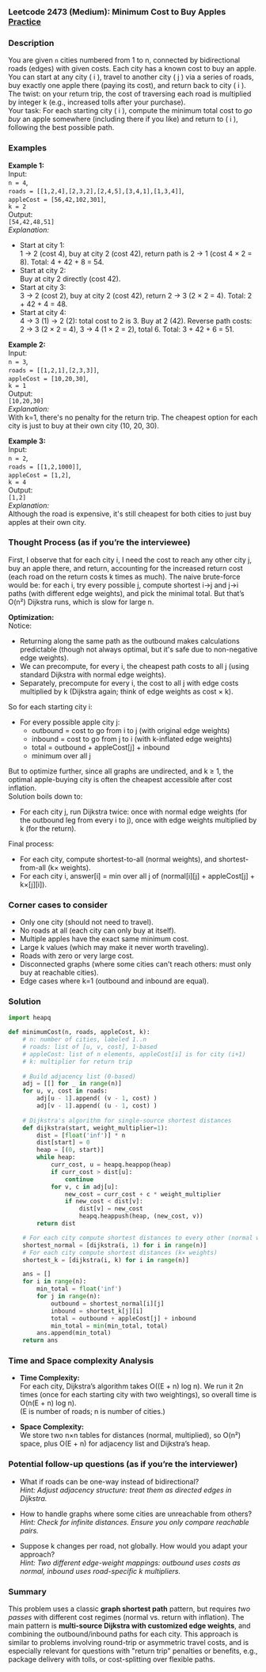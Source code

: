 ### Leetcode 2473 (Medium): Minimum Cost to Buy Apples [Practice](https://leetcode.com/problems/minimum-cost-to-buy-apples)

### Description  
You are given `n` cities numbered from 1 to n, connected by bidirectional roads (edges) with given costs. Each city has a known cost to buy an apple. You can start at any city \( i \), travel to another city \( j \) via a series of roads, buy exactly one apple there (paying its cost), and return back to city \( i \).  
The twist: on your return trip, the cost of traversing each road is multiplied by integer k (e.g., increased tolls after your purchase).  
Your task: For each starting city \( i \), compute the minimum total cost to *go buy* an apple somewhere (including there if you like) and return to \( i \), following the best possible path.

### Examples  

**Example 1:**  
Input:  
`n = 4`,  
`roads = [[1,2,4],[2,3,2],[2,4,5],[3,4,1],[1,3,4]]`,  
`appleCost = [56,42,102,301]`,  
`k = 2`  
Output:  
`[54,42,48,51]`  
*Explanation:*
- Start at city 1:  
  1 → 2 (cost 4), buy at city 2 (cost 42), return path is 2 → 1 (cost 4 × 2 = 8). Total: 4 + 42 + 8 = 54.
- Start at city 2:  
  Buy at city 2 directly (cost 42).
- Start at city 3:  
  3 → 2 (cost 2), buy at city 2 (cost 42), return 2 → 3 (2 × 2 = 4). Total: 2 + 42 + 4 = 48.
- Start at city 4:  
  4 → 3 (1) → 2 (2): total cost to 2 is 3. Buy at 2 (42). Reverse path costs: 2 → 3 (2 × 2 = 4), 3 → 4 (1 × 2 = 2), total 6. Total: 3 + 42 + 6 = 51.

**Example 2:**  
Input:  
`n = 3`,  
`roads = [[1,2,1],[2,3,3]]`,  
`appleCost = [10,20,30]`,  
`k = 1`  
Output:  
`[10,20,30]`  
*Explanation:*  
With k=1, there's no penalty for the return trip. The cheapest option for each city is just to buy at their own city (10, 20, 30).

**Example 3:**  
Input:  
`n = 2`,  
`roads = [[1,2,1000]]`,  
`appleCost = [1,2]`,  
`k = 4`  
Output:  
`[1,2]`  
*Explanation:*  
Although the road is expensive, it's still cheapest for both cities to just buy apples at their own city.

### Thought Process (as if you’re the interviewee)  

First, I observe that for each city i, I need the cost to reach any other city j, buy an apple there, and return, accounting for the increased return cost (each road on the return costs k times as much). The naive brute-force would be: for each i, try every possible j, compute shortest i→j and j→i paths (with different edge weights), and pick the minimal total. But that’s O(n²) Dijkstra runs, which is slow for large n.

**Optimization:**  
Notice:
- Returning along the same path as the outbound makes calculations predictable (though not always optimal, but it's safe due to non-negative edge weights).
- We can precompute, for every i, the cheapest path costs to all j (using standard Dijkstra with normal edge weights).
- Separately, precompute for every i, the cost to all j with edge costs multiplied by k (Dijkstra again; think of edge weights as cost × k).

So for each starting city i:
- For every possible apple city j:
    - outbound = cost to go from i to j (with original edge weights)
    - inbound = cost to go from j to i (with k-inflated edge weights)
    - total = outbound + appleCost[j] + inbound
    - minimum over all j

But to optimize further, since all graphs are undirected, and k ≥ 1, the optimal apple-buying city is often the cheapest accessible after cost inflation.  
Solution boils down to:  
- For each city j, run Dijkstra twice: once with normal edge weights (for the outbound leg from every i to j), once with edge weights multiplied by k (for the return).

Final process:
- For each city, compute shortest-to-all (normal weights), and shortest-from-all (k× weights).
- For each city i, answer[i] = min over all j of (normal[i][j] + appleCost[j] + k×[j][i]).

### Corner cases to consider  
- Only one city (should not need to travel).
- No roads at all (each city can only buy at itself).
- Multiple apples have the exact same minimum cost.
- Large k values (which may make it never worth traveling).
- Roads with zero or very large cost.
- Disconnected graphs (where some cities can't reach others: must only buy at reachable cities).
- Edge cases where k=1 (outbound and inbound are equal).

### Solution

```python
import heapq

def minimumCost(n, roads, appleCost, k):
    # n: number of cities, labeled 1..n
    # roads: list of [u, v, cost], 1-based
    # appleCost: list of n elements, appleCost[i] is for city (i+1)
    # k: multiplier for return trip
    
    # Build adjacency list (0-based)
    adj = [[] for _ in range(n)]
    for u, v, cost in roads:
        adj[u - 1].append( (v - 1, cost) )
        adj[v - 1].append( (u - 1, cost) )
    
    # Dijkstra's algorithm for single-source shortest distances
    def dijkstra(start, weight_multiplier=1):
        dist = [float('inf')] * n
        dist[start] = 0
        heap = [(0, start)]
        while heap:
            curr_cost, u = heapq.heappop(heap)
            if curr_cost > dist[u]:
                continue
            for v, c in adj[u]:
                new_cost = curr_cost + c * weight_multiplier
                if new_cost < dist[v]:
                    dist[v] = new_cost
                    heapq.heappush(heap, (new_cost, v))
        return dist

    # For each city compute shortest distances to every other (normal weights)
    shortest_normal = [dijkstra(i, 1) for i in range(n)]
    # For each city compute shortest distances (k× weights)
    shortest_k = [dijkstra(i, k) for i in range(n)]

    ans = []
    for i in range(n):
        min_total = float('inf')
        for j in range(n):
            outbound = shortest_normal[i][j]
            inbound = shortest_k[j][i]
            total = outbound + appleCost[j] + inbound
            min_total = min(min_total, total)
        ans.append(min_total)
    return ans
```

### Time and Space complexity Analysis  

- **Time Complexity:**  
  For each city, Dijkstra’s algorithm takes O((E + n) log n). We run it 2n times (once for each starting city with two weightings), so overall time is O(n(E + n) log n).  
  (E is number of roads; n is number of cities.)

- **Space Complexity:**  
  We store two n×n tables for distances (normal, multiplied), so O(n²) space, plus O(E + n) for adjacency list and Dijkstra’s heap.

### Potential follow-up questions (as if you’re the interviewer)  

- What if roads can be one-way instead of bidirectional?  
  *Hint: Adjust adjacency structure: treat them as directed edges in Dijkstra.*

- How to handle graphs where some cities are unreachable from others?  
  *Hint: Check for infinite distances. Ensure you only compare reachable pairs.*

- Suppose k changes per road, not globally. How would you adapt your approach?  
  *Hint: Two different edge-weight mappings: outbound uses costs as normal, inbound uses road-specific k multipliers.*

### Summary
This problem uses a classic **graph shortest path** pattern, but requires *two passes* with different cost regimes (normal vs. return with inflation). The main pattern is **multi-source Dijkstra with customized edge weights**, and combining the outbound/inbound paths for each city. This approach is similar to problems involving round-trip or asymmetric travel costs, and is especially relevant for questions with "return trip" penalties or benefits, e.g., package delivery with tolls, or cost-splitting over flexible paths.
